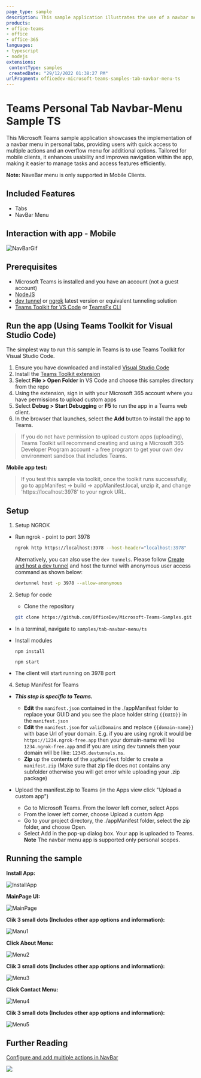 ```yaml
---
page_type: sample
description: This sample application illustrates the use of a navbar menu in personal tabs within Microsoft Teams, enabling users to access multiple actions seamlessly. Designed for mobile clients, it includes features like an overflow menu for additional actions, enhancing user navigation and experience.
products:
- office-teams
- office
- office-365
languages:
- typescript
- nodejs
extensions:
 contentType: samples
 createdDate: "29/12/2022 01:38:27 PM"
urlFragment: officedev-microsoft-teams-samples-tab-navbar-menu-ts
---
```


# Teams Personal Tab Navbar-Menu Sample TS

This Microsoft Teams sample application showcases the implementation of a navbar menu in personal tabs, providing users with quick access to multiple actions and an overflow menu for additional options. Tailored for mobile clients, it enhances usability and improves navigation within the app, making it easier to manage tasks and access features efficiently.

**Note:** NaveBar menu is only supported in Mobile Clients.

 ## Included Features
* Tabs
* NavBar Menu

## Interaction with app - Mobile

![NavBarGif](Images/MenuGif.gif)

 ## Prerequisites

- Microsoft Teams is installed and you have an account (not a guest account)
-  [NodeJS](https://nodejs.org/en/)
-  [dev tunnel](https://learn.microsoft.com/en-us/azure/developer/dev-tunnels/get-started?tabs=windows) or [ngrok](https://ngrok.com/download) latest version or equivalent tunneling solution
-  [Teams Toolkit for VS Code](https://marketplace.visualstudio.com/items?itemName=TeamsDevApp.ms-teams-vscode-extension) or [TeamsFx CLI](https://learn.microsoft.com/microsoftteams/platform/toolkit/teamsfx-cli?pivots=version-one)

## Run the app (Using Teams Toolkit for Visual Studio Code)

The simplest way to run this sample in Teams is to use Teams Toolkit for Visual Studio Code.

1. Ensure you have downloaded and installed [Visual Studio Code](https://code.visualstudio.com/docs/setup/setup-overview)
1. Install the [Teams Toolkit extension](https://marketplace.visualstudio.com/items?itemName=TeamsDevApp.ms-teams-vscode-extension)
1. Select **File > Open Folder** in VS Code and choose this samples directory from the repo
1. Using the extension, sign in with your Microsoft 365 account where you have permissions to upload custom apps
1. Select **Debug > Start Debugging** or **F5** to run the app in a Teams web client.
1. In the browser that launches, select the **Add** button to install the app to Teams.

> If you do not have permission to upload custom apps (uploading), Teams Toolkit will recommend creating and using a Microsoft 365 Developer Program account - a free program to get your own dev environment sandbox that includes Teams.

**Mobile app test:**
> If you test this sample via toolkit, once the toolkit runs successfully, go to appManifest -> build -> appManifest.local, unzip it, and change 'https://localhost:3978' to your ngrok URL.

## Setup

1. Setup NGROK

 - Run ngrok - point to port 3978

   ```bash
   ngrok http https://localhost:3978 --host-header="localhost:3978"
   ```  

   Alternatively, you can also use the `dev tunnels`. Please follow [Create and host a dev tunnel](https://learn.microsoft.com/en-us/azure/developer/dev-tunnels/get-started?tabs=windows) and host the tunnel with anonymous user access command as shown below:

   ```bash
   devtunnel host -p 3978 --allow-anonymous
   ```

2. Setup for code
   - Clone the repository

    ```bash
    git clone https://github.com/OfficeDev/Microsoft-Teams-Samples.git
    ```

  - In a terminal, navigate to `samples/tab-navbar-menu/ts`
   
  - Install modules

      `npm install`

      `npm start`
      
   - The client will start running on 3978 port 

4. Setup Manifest for Teams
- __*This step is specific to Teams.*__
    - **Edit** the `manifest.json` contained in the ./appManifest folder to replace your GUID and you see the place holder string `{{GUID}}` in the `manifest.json`
    - **Edit** the `manifest.json` for `validDomains` and replace `{{domain-name}}` with base Url of your domain. E.g. if you are using ngrok it would be `https://1234.ngrok-free.app` then your domain-name will be `1234.ngrok-free.app` and if you are using dev tunnels then your domain will be like: `12345.devtunnels.ms`.
    - **Zip** up the contents of the `appManifest` folder to create a `manifest.zip` (Make sure that zip file does not contains any subfolder otherwise you will get error while uploading your .zip package)

- Upload the manifest.zip to Teams (in the Apps view click "Upload a custom app")
   - Go to Microsoft Teams. From the lower left corner, select Apps
   - From the lower left corner, choose Upload a custom App
   - Go to your project directory, the ./appManifest folder, select the zip folder, and choose Open.
   - Select Add in the pop-up dialog box. Your app is uploaded to Teams.
   **Note** The navbar menu app is supported only personal scopes.
## Running the sample

**Install App:**

![InstallApp](Images/InstallApp.png)

**MainPage UI:**

![MainPage](Images/MainPage.png)

**Clik 3 small dots (Includes other app options and information):**

![Manu1](Images/Menu1.png)

**Click About Menu:**

![Menu2](Images/Menu2.png)

**Clik 3 small dots (Includes other app options and information):**

![Menu3](Images/Menu3.png)

**Click Contact Menu:**

![Menu4](Images/Menu4.png)

**Clik 3 small dots (Includes other app options and information):**

![Menu5](Images/Menu5.png)


## Further Reading
[Configure and add multiple actions in NavBar](https://learn.microsoft.com/en-us/microsoftteams/platform/concepts/design/personal-apps?view=msteams-client-js-1.12.1#configure-and-add-multiple-actions-in-navbar)


<img src="https://pnptelemetry.azurewebsites.net/microsoft-teams-samples/samples/tab-navbar-menu-ts" />